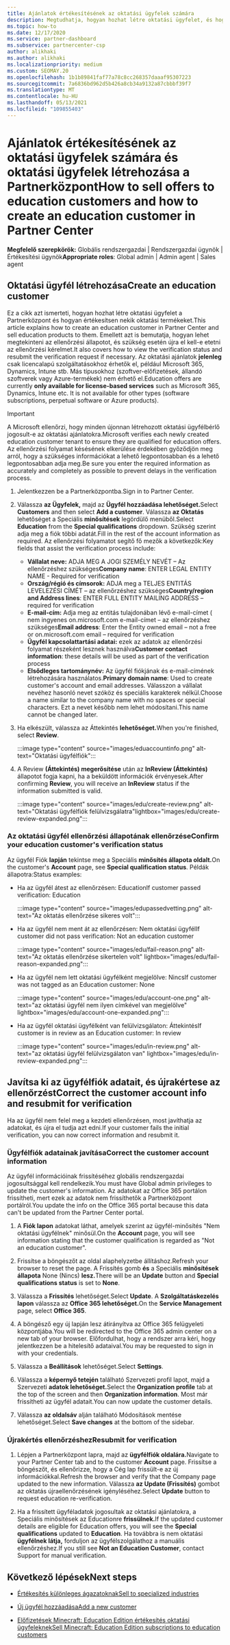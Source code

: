 ```yaml
---
title: Ajánlatok értékesítésének az oktatási ügyfelek számára
description: Megtudhatja, hogyan hozhat létre oktatási ügyfelet, és hogyan értékesít hozzájuk ajánlatokat a Partnerközpont. Tartalmazza az oktatási ügyfél ellenőrzési állapotának megerősítését.
ms.topic: how-to
ms.date: 12/17/2020
ms.service: partner-dashboard
ms.subservice: partnercenter-csp
author: alikhaki
ms.author: alikhaki
ms.localizationpriority: medium
ms.custom: SEOMAY.20
ms.openlocfilehash: 1b1b89841faf77a78c8cc268357daaaf95307223
ms.sourcegitcommit: 7a6836bd962d5b426a8cb34a9132a87cbbbf39f7
ms.translationtype: MT
ms.contentlocale: hu-HU
ms.lasthandoff: 05/13/2021
ms.locfileid: "109855403"
---
```

# <a name="how-to-sell-offers-to-education-customers-and-how-to-create-an-education-customer-in-partner-center"></a><span data-ttu-id="c2e34-104">Ajánlatok értékesítésének az oktatási ügyfelek számára és oktatási ügyfelek létrehozása a Partnerközpont</span><span class="sxs-lookup"><span data-stu-id="c2e34-104">How to sell offers to education customers and how to create an education customer in Partner Center</span></span>

<span data-ttu-id="c2e34-105">**Megfelelő szerepkörök:** Globális rendszergazdai | Rendszergazdai ügynök | Értékesítési ügynök</span><span class="sxs-lookup"><span data-stu-id="c2e34-105">**Appropriate roles**: Global admin | Admin agent | Sales agent</span></span>

## <a name="create-an-education-customer"></a><span data-ttu-id="c2e34-106">Oktatási ügyfél létrehozása</span><span class="sxs-lookup"><span data-stu-id="c2e34-106">Create an education customer</span></span>

<span data-ttu-id="c2e34-107">Ez a cikk azt ismerteti, hogyan hozhat létre oktatási ügyfelet a Partnerközpont és hogyan értékesítsen nekik oktatási termékeket.</span><span class="sxs-lookup"><span data-stu-id="c2e34-107">This article explains how to create an education customer in Partner Center and sell education products to them.</span></span> <span data-ttu-id="c2e34-108">Emellett azt is bemutatja, hogyan lehet megtekinteni az ellenőrzési állapotot, és szükség esetén újra el kell-e etetni az ellenőrzési kérelmet.</span><span class="sxs-lookup"><span data-stu-id="c2e34-108">It also covers how to view the verification status and resubmit the verification request if necessary.</span></span> <span data-ttu-id="c2e34-109">Az oktatási ajánlatok **jelenleg** csak licencalapú szolgáltatásokhoz érhetők el, például Microsoft 365, Dynamics, Intune stb. Más típusokhoz (szoftver-előfizetések, állandó szoftverek vagy Azure-termékek) nem érhető el.</span><span class="sxs-lookup"><span data-stu-id="c2e34-109">Education offers are currently **only available for license-based services** such as Microsoft 365, Dynamics, Intune etc. It is not available for other types (software subscriptions, perpetual software or Azure products).</span></span>

> [!IMPORTANT]
> <span data-ttu-id="c2e34-110">A Microsoft ellenőrzi, hogy minden újonnan létrehozott oktatási ügyfélbérlő jogosult-e az oktatási ajánlatokra.</span><span class="sxs-lookup"><span data-stu-id="c2e34-110">Microsoft verifies each newly created education customer tenant to ensure they are qualified for education offers.</span></span>  <span data-ttu-id="c2e34-111">Az ellenőrzési folyamat késésének elkerülése érdekében győződjön meg arról, hogy a szükséges információkat a lehető legpontosabban és a lehető legpontosabban adja meg.</span><span class="sxs-lookup"><span data-stu-id="c2e34-111">Be sure you enter the required information as accurately and completely as possible to prevent delays in the verification process.</span></span>

1. <span data-ttu-id="c2e34-112">Jelentkezzen be a Partnerközpontba.</span><span class="sxs-lookup"><span data-stu-id="c2e34-112">Sign in to Partner Center.</span></span>

2. <span data-ttu-id="c2e34-113">Válassza **az Ügyfelek,** majd az **Ügyfél hozzáadása lehetőséget.**</span><span class="sxs-lookup"><span data-stu-id="c2e34-113">Select **Customers** and then select **Add a customer**.</span></span> <span data-ttu-id="c2e34-114">Válassza **az Oktatás** lehetőséget a Speciális **minősítések** legördülő menüből.</span><span class="sxs-lookup"><span data-stu-id="c2e34-114">Select **Education** from the **Special qualifications** dropdown.</span></span>  <span data-ttu-id="c2e34-115">Szükség szerint adja meg a fiók többi adatát.</span><span class="sxs-lookup"><span data-stu-id="c2e34-115">Fill in the rest of the account information as required.</span></span>  <span data-ttu-id="c2e34-116">Az ellenőrzési folyamatot segítő fő mezők a következők:</span><span class="sxs-lookup"><span data-stu-id="c2e34-116">Key fields that assist the verification process include:</span></span>

   - <span data-ttu-id="c2e34-117">**Vállalat neve:** ADJA MEG A JOGI SZEMÉLY NEVÉT – Az ellenőrzéshez szükséges</span><span class="sxs-lookup"><span data-stu-id="c2e34-117">**Company name**: ENTER LEGAL ENTITY NAME - Required for verification</span></span>
   - <span data-ttu-id="c2e34-118">**Ország/régió és címsorok:** ADJA meg a TELJES ENTITÁS LEVELEZÉSI CÍMÉT – az ellenőrzéshez szükséges</span><span class="sxs-lookup"><span data-stu-id="c2e34-118">**Country/region and Address lines**: ENTER FULL ENTITY MAILING ADDRESS – required for verification</span></span>
   - <span data-ttu-id="c2e34-119">**E-mail-cím:** Adja meg az entitás tulajdonában lévő e-mail-címet ( nem ingyenes on.microsoft.com e-mail-címet – az ellenőrzéshez szükséges</span><span class="sxs-lookup"><span data-stu-id="c2e34-119">**Email address**:  Enter the Entity owned email – not a free or on.microsoft.com email – required for verification</span></span>
   - <span data-ttu-id="c2e34-120">**Ügyfél kapcsolattartási adatai:** ezek az adatok az ellenőrzési folyamat részeként lesznek használva</span><span class="sxs-lookup"><span data-stu-id="c2e34-120">**Customer contact information**: these details will be used as part of the verification process</span></span>
   - <span data-ttu-id="c2e34-121">**Elsődleges tartománynév:** Az ügyfél fiókjának és e-mail-címének létrehozására használatos.</span><span class="sxs-lookup"><span data-stu-id="c2e34-121">**Primary domain name**:  Used to create customer's account and email addresses.</span></span>  <span data-ttu-id="c2e34-122">Válasszon a vállalat nevéhez hasonló nevet szóköz és speciális karakterek nélkül.</span><span class="sxs-lookup"><span data-stu-id="c2e34-122">Choose a name similar to the company name with no spaces or special characters.</span></span>  <span data-ttu-id="c2e34-123">Ezt a nevet később nem lehet módosítani.</span><span class="sxs-lookup"><span data-stu-id="c2e34-123">This name cannot be changed later.</span></span>

3. <span data-ttu-id="c2e34-124">Ha elkészült, válassza az Áttekintés **lehetőséget.**</span><span class="sxs-lookup"><span data-stu-id="c2e34-124">When you're finished, select **Review**.</span></span>

   :::image type="content" source="images/eduaccountinfo.png" alt-text="Oktatási ügyfélfiók":::

4. <span data-ttu-id="c2e34-126">A Review **(Áttekintés) megerősítése** után az **InReview (Áttekintés)** állapotot fogja kapni, ha a beküldött információk érvényesek.</span><span class="sxs-lookup"><span data-stu-id="c2e34-126">After confirming **Review**, you will receive an **InReview** status if the information submitted is valid.</span></span> 

    :::image type="content" source="images/edu/create-review.png" alt-text="Oktatási ügyfélfiók felülvizsgálatra"lightbox="images/edu/create-review-expanded.png":::

### <a name="confirm-your-education-customers-verification-status"></a><span data-ttu-id="c2e34-128">Az oktatási ügyfél ellenőrzési állapotának ellenőrzése</span><span class="sxs-lookup"><span data-stu-id="c2e34-128">Confirm your education customer's verification status</span></span>

<span data-ttu-id="c2e34-129">Az ügyfél Fiók **lapján** tekintse meg a Speciális **minősítés állapota oldalt.**</span><span class="sxs-lookup"><span data-stu-id="c2e34-129">On the customer's **Account** page, see **Special qualification status**.</span></span>
<span data-ttu-id="c2e34-130">Példák állapotra:</span><span class="sxs-lookup"><span data-stu-id="c2e34-130">Status examples:</span></span>

- <span data-ttu-id="c2e34-131">Ha az ügyfél átest az ellenőrzésen: Education</span><span class="sxs-lookup"><span data-stu-id="c2e34-131">If customer passed verification:  Education</span></span>

   :::image type="content" source="images/edupassedvetting.png" alt-text="Az oktatás ellenőrzése sikeres volt":::

- <span data-ttu-id="c2e34-133">Ha az ügyfél nem ment át az ellenőrzésen: Nem oktatási ügyfél</span><span class="sxs-lookup"><span data-stu-id="c2e34-133">If customer did not pass verification:  Not an education customer</span></span>

   :::image type="content" source="images/edu/fail-reason.png" alt-text="Az oktatás ellenőrzése sikertelen volt" lightbox="images/edu/fail-reason-expanded.png":::

- <span data-ttu-id="c2e34-135">Ha az ügyfél nem lett oktatási ügyfélként megjelölve: Nincs</span><span class="sxs-lookup"><span data-stu-id="c2e34-135">If customer was not tagged as an Education customer:  None</span></span>

   :::image type="content" source="images/edu/account-one.png" alt-text="az oktatási ügyfél nem ilyen címkével van megjelölve" lightbox="images/edu/account-one-expanded.png":::

- <span data-ttu-id="c2e34-137">Ha az ügyfél oktatási ügyfélként van felülvizsgálaton: Áttekintés</span><span class="sxs-lookup"><span data-stu-id="c2e34-137">If customer is in review as an Education customer: In review</span></span>

    :::image type="content" source="images/edu/in-review.png" alt-text="az oktatási ügyfél felülvizsgálaton van" lightbox="images/edu/in-review-expanded.png":::

## <a name="correct-the-customer-account-info-and-resubmit-for-verification"></a><span data-ttu-id="c2e34-139">Javítsa ki az ügyfélfiók adatait, és újrakértese az ellenőrzést</span><span class="sxs-lookup"><span data-stu-id="c2e34-139">Correct the customer account info and resubmit for verification</span></span>

<span data-ttu-id="c2e34-140">Ha az ügyfél nem felel meg a kezdeti ellenőrzésen, most javíthatja az adatokat, és újra el tudja azt edni.</span><span class="sxs-lookup"><span data-stu-id="c2e34-140">If your customer fails the initial verification, you can now correct information and resubmit it.</span></span>

### <a name="correct-the-customer-account-information"></a><span data-ttu-id="c2e34-141">Ügyfélfiók adatainak javítása</span><span class="sxs-lookup"><span data-stu-id="c2e34-141">Correct the customer account information</span></span>

<span data-ttu-id="c2e34-142">Az ügyfél információinak frissítéséhez globális rendszergazdai jogosultsággal kell rendelkezik.</span><span class="sxs-lookup"><span data-stu-id="c2e34-142">You must have Global admin privileges to update the customer's information.</span></span> <span data-ttu-id="c2e34-143">Az adatokat az Office 365 portálon frissítheti, mert ezek az adatok nem frissíthetők a Partnerközpont portálról.</span><span class="sxs-lookup"><span data-stu-id="c2e34-143">You update the info on the Office 365 portal because this data can't be updated from the Partner Center portal.</span></span>

1. <span data-ttu-id="c2e34-144">A **Fiók lapon** adatokat láthat, amelyek szerint az ügyfél-minősítés "Nem oktatási ügyfélnek" minősül.</span><span class="sxs-lookup"><span data-stu-id="c2e34-144">On the **Account** page, you will see information stating that the customer qualification is regarded as "Not an education customer".</span></span>

2. <span data-ttu-id="c2e34-145">Frissítse a böngészőt az oldal alaphelyzetbe állításhoz.</span><span class="sxs-lookup"><span data-stu-id="c2e34-145">Refresh your browser to reset the page.</span></span> <span data-ttu-id="c2e34-146">A Frissítés gomb **és** a Speciális **minősítések állapota** None (Nincs) **lesz.**</span><span class="sxs-lookup"><span data-stu-id="c2e34-146">There will be an **Update** button and **Special qualifications status** is set to **None**.</span></span>

3. <span data-ttu-id="c2e34-147">Válassza a **Frissítés** lehetőséget.</span><span class="sxs-lookup"><span data-stu-id="c2e34-147">Select **Update**.</span></span> <span data-ttu-id="c2e34-148">A **Szolgáltatáskezelés lapon** válassza az **Office 365 lehetőséget.**</span><span class="sxs-lookup"><span data-stu-id="c2e34-148">On the **Service Management** page, select **Office 365**.</span></span>

4. <span data-ttu-id="c2e34-149">A böngésző egy új lapján lesz átirányítva az Office 365 felügyeleti központjába.</span><span class="sxs-lookup"><span data-stu-id="c2e34-149">You will be redirected to the Office 365 admin center on a new tab of your browser.</span></span> <span data-ttu-id="c2e34-150">Előfordulhat, hogy a rendszer arra kéri, hogy jelentkezzen be a hitelesítő adataival.</span><span class="sxs-lookup"><span data-stu-id="c2e34-150">You may be requested to sign in with your credentials.</span></span>

5. <span data-ttu-id="c2e34-151">Válassza a **Beállítások** lehetőséget.</span><span class="sxs-lookup"><span data-stu-id="c2e34-151">Select **Settings**.</span></span>

6. <span data-ttu-id="c2e34-152">Válassza a **képernyő tetején** található Szervezeti profil lapot, majd a Szervezeti **adatok lehetőséget.**</span><span class="sxs-lookup"><span data-stu-id="c2e34-152">Select the **Organization profile** tab at the top of the screen and then **Organization information**.</span></span> <span data-ttu-id="c2e34-153">Most már frissítheti az ügyfél adatait.</span><span class="sxs-lookup"><span data-stu-id="c2e34-153">You can now update the customer details.</span></span>

7. <span data-ttu-id="c2e34-154">Válassza **az oldalsáv** alján található Módosítások mentése lehetőséget.</span><span class="sxs-lookup"><span data-stu-id="c2e34-154">Select **Save changes** at the bottom of the sidebar.</span></span>  

### <a name="resubmit-for-verification"></a><span data-ttu-id="c2e34-155">Újrakértés ellenőrzéshez</span><span class="sxs-lookup"><span data-stu-id="c2e34-155">Resubmit for verification</span></span>

1. <span data-ttu-id="c2e34-156">Lépjen a Partnerközpont lapra, majd az **ügyfélfiók oldalára.**</span><span class="sxs-lookup"><span data-stu-id="c2e34-156">Navigate to your Partner Center tab and to the customer **Account** page.</span></span> <span data-ttu-id="c2e34-157">Frissítse a böngészőt, és ellenőrizze, hogy a Cég lap frissült-e az új információkkal.</span><span class="sxs-lookup"><span data-stu-id="c2e34-157">Refresh the browser and verify that the Company page updated to the new information.</span></span> <span data-ttu-id="c2e34-158">Válassza **az Update (Frissítés)** gombot az oktatás újraellenőrzésének igényléséhez.</span><span class="sxs-lookup"><span data-stu-id="c2e34-158">Select **Update** button to request education re-verification.</span></span>

2. <span data-ttu-id="c2e34-159">Ha a frissített ügyféladatok jogosultak az oktatási  ajánlatokra, a Speciális minősítések az Educationre **frissülnek.**</span><span class="sxs-lookup"><span data-stu-id="c2e34-159">If the updated customer details are eligible for Education offers, you will see the **Special qualifications** updated to **Education**.</span></span> <span data-ttu-id="c2e34-160">Ha továbbra is nem oktatási **ügyfélnek látja,** forduljon az ügyfélszolgálathoz a manuális ellenőrzéshez.</span><span class="sxs-lookup"><span data-stu-id="c2e34-160">If you still see **Not an Education Customer**, contact Support for manual verification.</span></span>

## <a name="next-steps"></a><span data-ttu-id="c2e34-161">Következő lépések</span><span class="sxs-lookup"><span data-stu-id="c2e34-161">Next steps</span></span>

- [<span data-ttu-id="c2e34-162">Értékesítés különleges ágazatoknak</span><span class="sxs-lookup"><span data-stu-id="c2e34-162">Sell to specialized industries</span></span>](get-special-pricing-for-offers.md)

- [<span data-ttu-id="c2e34-163">Új ügyfél hozzáadása</span><span class="sxs-lookup"><span data-stu-id="c2e34-163">Add a new customer</span></span>](add-a-new-customer.md)

- [<span data-ttu-id="c2e34-164">Előfizetések Minecraft: Education Edition értékesítés oktatási ügyfeleknek</span><span class="sxs-lookup"><span data-stu-id="c2e34-164">Sell Minecraft: Education Edition subscriptions to education customers</span></span>](minecraft-subscriptions.md)
